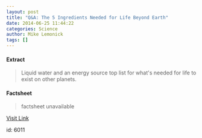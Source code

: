 ```yaml
---
layout: post
title: "Q&A: The 5 Ingredients Needed for Life Beyond Earth"
date: 2014-06-25 11:44:22
categories: Science
author: Mike Lemonick
tags: []
---
```



#### Extract
>Liquid water and an energy source top list for what's needed for life to exist on other planets.

#### Factsheet
>factsheet unavailable

[Visit Link](http://feeds.nationalgeographic.com/~r/ng/News/News_Main/~3/VGlqm2nVxGc/)

id:    6011
